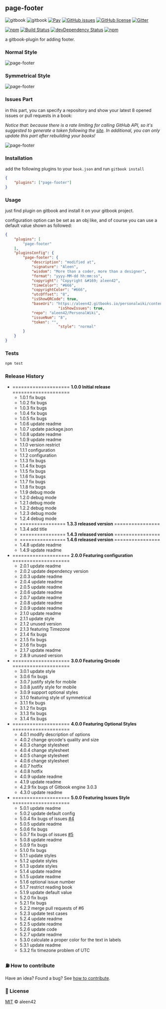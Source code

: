 ## page-footer

![gitbook](https://cdn.rawgit.com/aleen42/badges/master/src/gitbook_1.svg) ![gitbook](https://cdn.rawgit.com/aleen42/badges/master/src/gitbook_2.svg) [![Pay](https://img.shields.io/badge/%24-free-%23a10000.svg)](#) [![GitHub issues](https://img.shields.io/github/issues/aleen42/gitbook-footer.svg)](https://github.com/aleen42/gitbook-footer/issues) [![GitHub license](https://img.shields.io/badge/license-MIT-blue.svg)](https://raw.githubusercontent.com/aleen42/gitbook-footer/master/LICENSE) [![Gitter](https://badges.gitter.im/aleen42/gitbook-footer.svg)](https://gitter.im/aleen42/gitbook-footer?utm_source=badge&utm_medium=badge&utm_campaign=pr-badge)

[![npm](https://img.shields.io/npm/v/gitbook-plugin-page-footer.svg)](https://www.npmjs.com/package/gitbook-plugin-page-footer) [![Build Status](https://travis-ci.org/aleen42/gitbook-footer.svg?branch=master)](https://travis-ci.org/aleen42/gitbook-footer) [![devDependency Status](https://david-dm.org/aleen42/gitbook-footer/dev-status.svg)](https://david-dm.org/aleen42/gitbook-footer#info=devDependencies) [![npm](https://img.shields.io/npm/dt/gitbook-plugin-page-footer.svg)](https://www.npmjs.com/package/gitbook-plugin-page-footer)

a gitbook-plugin for adding footer.

### Normal Style

![page-footer](https://github.com/aleen42/gitbook-footer/raw/master/page-footer.png)

### Symmetrical Style

![page-footer](https://github.com/aleen42/gitbook-footer/raw/master/page-footer-symmetrical.png)

### Issues Part

in this part, you can specify a repository and show your latest 8 opened issues or pull requests in a book:

*Notice that: because there is a rate limiting for calling GitHub API, so it's suggested to generate a token following the [site](https://github.com/blog/1509-personal-api-tokens). In additional, you can only update this part after rebuilding your books!*

![page-footer](https://github.com/aleen42/gitbook-footer/raw/master/issues.png)

### Installation

add the following plugins to your `book.json` and run `gitbook install`

```json
{
    "plugins": ["page-footer"]
}
```

### Usage

just find plugin on gitbook and install it on your gitbook project.

configuration option can be set as an obj like, and of course you can use a default value shown as followed:

```json
{
	"plugins": [
		"page-footer"
	],
	"pluginsConfig": {
		"page-footer": {
			"description": "modified at",
			"signature": "Aleen",
			"wisdom": "More than a coder, more than a designer",
			"format": "yyyy-MM-dd hh:mm:ss",
			"copyright": "Copyright &#169; aleen42",
			"timeColor": "#666",
			"copyrightColor": "#666",
			"utcOffset": "8",
			"isShowQRCode": true,
			"baseUri": "https://aleen42.gitbooks.io/personalwiki/content/",
                        "isShowIssues": true,
			"repo": "aleen42/PersonalWiki",
			"issueNum": "8",
			"token": "",
                        "style": "normal"
		}
	}
}
```

### Tests

```bash
npm test
```

### Release History

* ==================== **1.0.0 Initial release** ====================
	* 1.0.1 fix bugs
	* 1.0.2 fix bugs
	* 1.0.3 fix bugs
	* 1.0.4 fix bugs
	* 1.0.5 fix bugs
	* 1.0.6 update readme
	* 1.0.7 update package.json
	* 1.0.8 update readme
	* 1.0.9 update readme
	* 1.1.0 version restrict
	* 1.1.1 configuration
	* 1.1.2 configuration
	* 1.1.3 fix bugs
	* 1.1.4 fix bugs
	* 1.1.5 fix bugs
	* 1.1.6 fix bugs
	* 1.1.7 fix bugs
	* 1.1.8 fix bugs
	* 1.1.9 debug mode
	* 1.2.0 debug mode
	* 1.2.1 debug mode
	* 1.2.2 debug mode
	* 1.2.3 debug mode
	* 1.2.4 debug mode
	* ================ **1.3.3 released version** ================
	* 1.3.4 add title
	* ================ **1.4.3 released version** ================
	* ================ **1.4.6 released version** ================
	* 1.4.8 update readme
	* 1.4.9 update readme
* ==================== **2.0.0 Featuring configuration** ====================
	* 2.0.1 update readme
	* 2.0.2 update dependency version
	* 2.0.3 update readme
	* 2.0.4 update readme
	* 2.0.5 update readme
	* 2.0.6 update readme
	* 2.0.7 update readme
	* 2.0.8 update readme
	* 2.0.9 update readme
	* 2.1.0 update readme
	* 2.1.1 update style
	* 2.1.2 unused version
	* 2.1.3 featuring Timezone
	* 2.1.4 fix bugs
	* 2.1.5 fix bugs
	* 2.1.6 fix bugs
	* 2.1.7 update readme
	* 2.8.9 unused version
* ==================== **3.0.0 Featuring Qrcode** ====================
	* 3.0.1 update style
	* 3.0.6 fix bugs
	* 3.0.7 justify style for mobile
	* 3.0.8 justify style for mobile
	* 3.0.9 support optional styles
	* 3.1.0 featuring style of symmetrical
	* 3.1.1 fix bugs
	* 3.1.2 fix bugs
	* 3.1.3 fix bugs
	* 3.1.4 fix bugs
* ==================== **4.0.0 Featuring Optional Styles** ====================
	* 4.0.1 modify description of options
	* 4.0.2 change qrcode's quality and size
	* 4.0.3 change stylesheet
	* 4.0.4 change stylesheet
	* 4.0.5 change stylesheet
	* 4.0.6 change stylesheet
	* 4.0.7 hotfix
	* 4.0.8 hotfix
	* 4.0.9 update readme
	* 4.1.9 update readme
    * 4.2.9 fix bugs of Gitbook engine 3.0.3
	* 4.3.0 update readme
* ==================== **5.0.0 Featuring Issues Style** ====================
	* 5.0.1 update readme
	* 5.0.2 update default config
	* 5.0.4 fix bugs of issues [#4](https://github.com/aleen42/gitbook-footer/issues/4)
	* 5.0.5 update readme
	* 5.0.6 fix bugs
	* 5.0.7 fix bugs of issues [#5](https://github.com/aleen42/gitbook-footer/issues/5)
	* 5.0.8 update readme
	* 5.0.9 fix bugs
	* 5.1.0 fix bugs
	* 5.1.1 update styles
	* 5.1.2 update styles
	* 5.1.3 update styles
	* 5.1.4 update readme
	* 5.1.5 update readme
	* 5.1.6 optional issue number
	* 5.1.7 restrict reading book
	* 5.1.9 update default value
	* 5.2.0 fix bugs
	* 5.2.1 fix bugs
	* 5.2.2 merge pull requests of #6
	* 5.2.3 update test cases
	* 5.2.4 update readme
	* 5.2.5 update readme
	* 5.2.6 update code
	* 5.2.7 update readme
	* 5.3.0 calculate a proper color for the text in labels
    * 5.3.1 update readme
    * 5.3.2 fix timezone problem of UTC

### :fuelpump: How to contribute

Have an idea? Found a bug? See [how to contribute](https://aleen42.gitbooks.io/personalwiki/content/contribution.html).

### :scroll: License

[MIT](https://aleen42.gitbooks.io/personalwiki/content/MIT.html) © aleen42

